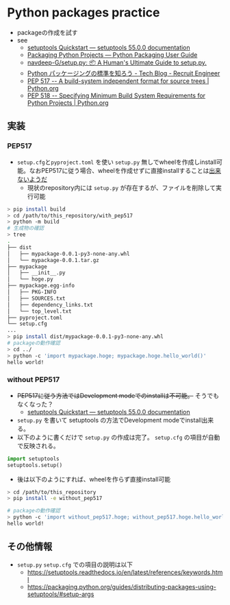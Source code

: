 # Python packages practice
* packageの作成を試す
* see
  * [setuptools Quickstart — setuptools 55.0.0 documentation](https://setuptools.readthedocs.io/en/latest/userguide/quickstart.html)
  * [Packaging Python Projects — Python Packaging User Guide](https://packaging.python.org/tutorials/packaging-projects/)
  * [navdeep-G/setup.py: 📦 A Human's Ultimate Guide to setup.py.](https://github.com/navdeep-G/setup.py)
  * [Python パッケージングの標準を知ろう - Tech Blog - Recruit Engineer](https://engineer.recruit-lifestyle.co.jp/techblog/2019-12-25-python-packaging-specs/)
  * [PEP 517 -- A build-system independent format for source trees | Python.org](https://www.python.org/dev/peps/pep-0517/)
  * [PEP 518 -- Specifying Minimum Build System Requirements for Python Projects | Python.org](https://www.python.org/dev/peps/pep-0518/)


## 実装
### PEP517

* `setup.cfg`と`pyproject.toml` を使い `setup.py` 無しでwheelを作成しinstall可能。なおPEP517に従う場合、wheelを作成せずに直接installすることは[出来ないようだ](https://discuss.python.org/t/pep-517-and-projects-that-cant-install-via-wheels/791)
  * 現状のrepository内には `setup.py` が存在するが、ファイルを削除して実行可能

``` bash
> pip install build
> cd /path/to/this_repository/with_pep517
> python -m build
# 生成物の確認
> tree 
.
├── dist
│   ├── mypackage-0.0.1-py3-none-any.whl
│   └── mypackage-0.0.1.tar.gz
├── mypackage
│   ├── __init__.py
│   └── hoge.py
├── mypackage.egg-info
│   ├── PKG-INFO
│   ├── SOURCES.txt
│   ├── dependency_links.txt
│   └── top_level.txt
├── pyproject.toml
└── setup.cfg
...
> pip install dist/mypackage-0.0.1-py3-none-any.whl 
# packageの動作確認
> cd ../
> python -c 'import mypackage.hoge; mypackage.hoge.hello_world()'
hello world!
```

### without PEP517

* ~~PEP517に従う方法ではDevelopment modeでのinstallは不可能。~~ そうでもなくなった？
  * [setuptools Quickstart — setuptools 55.0.0 documentation](https://setuptools.readthedocs.io/en/latest/userguide/quickstart.html#development-mode)
* `setup.py` を書いて setuptools の方法でDevelopment modeでinstall出来る。
* 以下のように書くだけで `setup.py` の作成は完了。 `setup.cfg` の項目が自動で反映される。

``` py
import setuptools
setuptools.setup()
```

* 後は以下のようにすれば、wheelを作らず直接install可能

``` sh
> cd /path/to/this_repository
> pip install -e without_pep517

# packageの動作確認
> python -c 'import without_pep517.hoge; without_pep517.hoge.hello_world()'
hello world!
```

## その他情報
* `setup.py` `setup.cfg` での項目の説明は以下
  * https://setuptools.readthedocs.io/en/latest/references/keywords.html
  * https://packaging.python.org/guides/distributing-packages-using-setuptools/#setup-args
